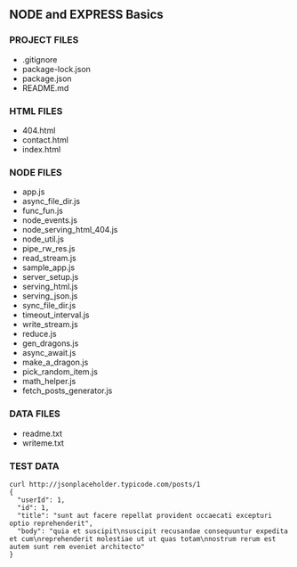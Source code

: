 ## NODE and EXPRESS Basics

### PROJECT FILES
- .gitignore
- package-lock.json
- package.json
- README.md

### HTML FILES
- 404.html
- contact.html
- index.html

### NODE FILES
- app.js
- async_file_dir.js
- func_fun.js
- node_events.js
- node_serving_html_404.js
- node_util.js
- pipe_rw_res.js
- read_stream.js
- sample_app.js
- server_setup.js
- serving_html.js
- serving_json.js
- sync_file_dir.js
- timeout_interval.js
- write_stream.js
- reduce.js           
- gen_dragons.js      
- async_await.js      
- make_a_dragon.js    
- pick_random_item.js
- math_helper.js  
- fetch_posts_generator.js

### DATA FILES   
- readme.txt
- writeme.txt

### TEST DATA

```
curl http://jsonplaceholder.typicode.com/posts/1
{
  "userId": 1,
  "id": 1,
  "title": "sunt aut facere repellat provident occaecati excepturi optio reprehenderit",
  "body": "quia et suscipit\nsuscipit recusandae consequuntur expedita et cum\nreprehenderit molestiae ut ut quas totam\nnostrum rerum est autem sunt rem eveniet architecto"
}
```
